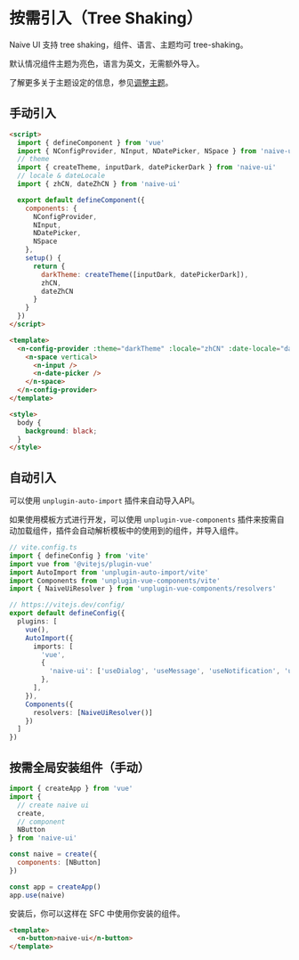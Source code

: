 # 按需引入（Tree Shaking）

Naive UI 支持 tree shaking，组件、语言、主题均可 tree-shaking。

默认情况组件主题为亮色，语言为英文，无需额外导入。

了解更多关于主题设定的信息，参见[调整主题](customize-theme)。

## 手动引入

```html
<script>
  import { defineComponent } from 'vue'
  import { NConfigProvider, NInput, NDatePicker, NSpace } from 'naive-ui'
  // theme
  import { createTheme, inputDark, datePickerDark } from 'naive-ui'
  // locale & dateLocale
  import { zhCN, dateZhCN } from 'naive-ui'

  export default defineComponent({
    components: {
      NConfigProvider,
      NInput,
      NDatePicker,
      NSpace
    },
    setup() {
      return {
        darkTheme: createTheme([inputDark, datePickerDark]),
        zhCN,
        dateZhCN
      }
    }
  })
</script>

<template>
  <n-config-provider :theme="darkTheme" :locale="zhCN" :date-locale="dateZhCN">
    <n-space vertical>
      <n-input />
      <n-date-picker />
    </n-space>
  </n-config-provider>
</template>

<style>
  body {
    background: black;
  }
</style>
```

## 自动引入

可以使用 `unplugin-auto-import` 插件来自动导入API。

如果使用模板方式进行开发，可以使用 `unplugin-vue-components` 插件来按需自动加载组件，插件会自动解析模板中的使用到的组件，并导入组件。

```ts
// vite.config.ts
import { defineConfig } from 'vite'
import vue from '@vitejs/plugin-vue'
import AutoImport from 'unplugin-auto-import/vite'
import Components from 'unplugin-vue-components/vite'
import { NaiveUiResolver } from 'unplugin-vue-components/resolvers'

// https://vitejs.dev/config/
export default defineConfig({
  plugins: [
    vue(),
    AutoImport({
      imports: [
        'vue',
        {
          'naive-ui': ['useDialog', 'useMessage', 'useNotification', 'useLoadingBar'],
        },
      ],
    }),
    Components({
      resolvers: [NaiveUiResolver()]
    })
  ]
})
```

## 按需全局安装组件（手动）

```js
import { createApp } from 'vue'
import {
  // create naive ui
  create,
  // component
  NButton
} from 'naive-ui'

const naive = create({
  components: [NButton]
})

const app = createApp()
app.use(naive)
```

安装后，你可以这样在 SFC 中使用你安装的组件。

```html
<template>
  <n-button>naive-ui</n-button>
</template>
```

